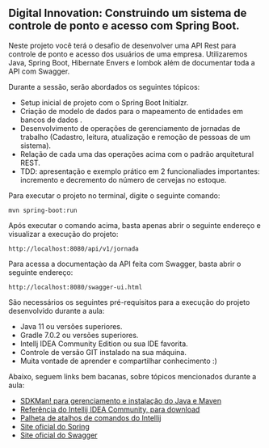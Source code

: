 <h2>Digital Innovation: Construindo um sistema de controle de ponto e acesso com Spring Boot.</h2>

Neste projeto você terá o desafio de desenvolver uma API Rest para controle de ponto e acesso dos usuários de uma empresa. Utilizaremos Java, Spring Boot, Hibernate Envers e lombok além de documentar toda a API com Swagger.

Durante a sessão, serão abordados os seguintes tópicos:

* Setup inicial de projeto com o Spring Boot Initialzr.
* Criação de modelo de dados para o mapeamento de entidades em bancos de dados .
* Desenvolvimento de operações de gerenciamento de jornadas de trabalho (Cadastro, leitura, atualização e remoção de pessoas de um sistema). 
* Relação de cada uma das operações acima com o padrão arquitetural REST.
* TDD: apresentação e exemplo prático em 2 funcionaliades importantes: incremento e decremento do número de cervejas no estoque.

Para executar o projeto no terminal, digite o seguinte comando:

```shell script
mvn spring-boot:run 
```

Após executar o comando acima, basta apenas abrir o seguinte endereço e visualizar a execução do projeto:

```
http://localhost:8080/api/v1/jornada
```

Para acessa a documentaçào da API feita com Swagger, basta abrir o seguinte endereço:

```
http://localhost:8080/swagger-ui.html
```

São necessários os seguintes pré-requisitos para a execução do projeto desenvolvido durante a aula:

* Java 11 ou versões superiores.
* Gradle 7.0.2 ou versões superiores.
* Intellj IDEA Community Edition ou sua IDE favorita.
* Controle de versão GIT instalado na sua máquina.
* Muita vontade de aprender e compartilhar conhecimento :)

Abaixo, seguem links bem bacanas, sobre tópicos mencionados durante a aula:

* [SDKMan! para gerenciamento e instalação do Java e Maven](https://sdkman.io/)
* [Referência do Intellij IDEA Community, para download](https://www.jetbrains.com/idea/download)
* [Palheta de atalhos de comandos do Intellij](https://resources.jetbrains.com/storage/products/intellij-idea/docs/IntelliJIDEA_ReferenceCard.pdf)
* [Site oficial do Spring](https://spring.io/)
* [Site oficial do Swagger](https://swagger.io/solutions/api-documentation/)


